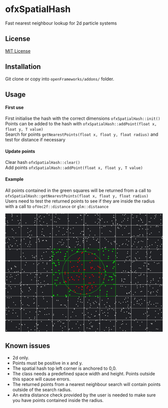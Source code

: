 ofxSpatialHash
=====================================
Fast nearest neighbour lookup for 2d particle systems

License
-------
[MIT License](https://en.wikipedia.org/wiki/MIT_License)

Installation
------------
Git clone or copy into `openFrameworks/addons/` folder.

Usage
------------
#### First use
First initialise the hash with the correct dimensions `ofxSpatialHash::init()` <br />
Points can be added to the hash with `ofxSpatialHash::addPoint(float x, float y, T value)` <br />
Search for points `getNearestPoints(float x, float y, float radius)` and test for distance if necessary <br />

#### Update points
Clear hash `ofxSpatialHash::clear()` <br />
Add points `ofxSpatialHash::addPoint(float x, float y, T value)` <br />

#### Example
All points contained in the green squares will be returned from a call to `ofxSpatialHash::getNearestPoints(float x, float y, float radius)`<br />
Users need to test the returned points to see if they are inside the radius with a call to `ofVec2f::distance` or `glm::distaance`

![Example](https://github.com/skell999/ofxSpatialHash/blob/main/docs/example.jpg?raw=true)

Known issues
------------
- 2d only.
- Points must be positive in x and y. 
- The spatial hash top left corner is anchored to 0,0.
- The class needs a predefined space width and height. Points outside this space will cause errors.
- The returned points from a nearest neighbour search will contain points outside of the search radius.
- An extra distance check provided by the user is needed to make sure you have points contained inside the radius.
